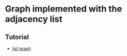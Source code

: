 # Graph implemented with the adjacency list

## Tutorial

- [list graph](https://www.lavivienpost.net/weighted-graph-as-adjacency-list/)
